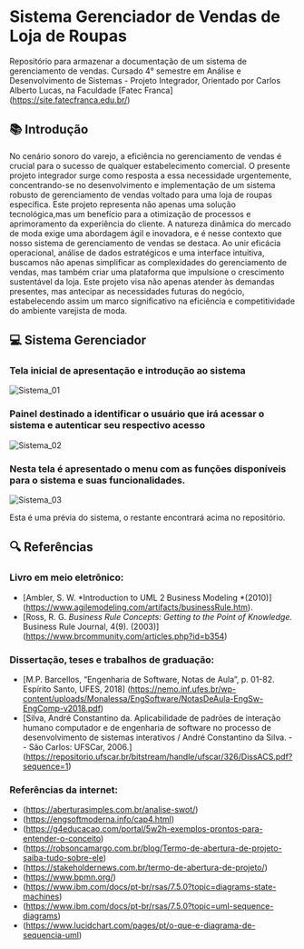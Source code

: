 # Sistema Gerenciador de Vendas de Loja de Roupas

Repositório para armazenar a documentação de um sistema de gerenciamento de vendas. Cursado 4° semestre em Análise e Desenvolvimento de Sistemas - Projeto Integrador, Orientado por Carlos Alberto Lucas, na Faculdade [Fatec Franca] (https://site.fatecfranca.edu.br/) 

## 📚 Introdução
No cenário sonoro do varejo, a eficiência no gerenciamento de vendas é crucial para o sucesso de qualquer estabelecimento comercial. O presente projeto integrador surge como resposta a essa necessidade urgentemente, concentrando-se no desenvolvimento e implementação de um sistema robusto de gerenciamento de vendas voltado para uma loja de roupas específica. Este projeto representa não apenas uma solução tecnológica,mas um benefício para a otimização de processos e aprimoramento da experiência do cliente. A natureza dinâmica do mercado de moda exige uma abordagem ágil e inovadora, e é nesse contexto que nosso sistema de gerenciamento de vendas se destaca. Ao unir eficácia operacional, análise de dados estratégicos e uma interface intuitiva, buscamos não apenas simplificar as complexidades do gerenciamento de vendas, mas também criar uma plataforma que impulsione o crescimento sustentável da loja. Este projeto visa não apenas atender às demandas presentes, mas antecipar as necessidades futuras do negócio, estabelecendo assim um marco significativo na eficiência e competitividade do ambiente varejista de moda.

## 💻 Sistema Gerenciador
### Tela inicial de apresentação e introdução ao sistema
![Sistema_01](https://github.com/DalilaBueno/Sistema_Gerenciamento/assets/111694209/0e52b05d-d3a5-44fd-98fa-ee022f0aa9f9)

### Painel destinado a identificar o usuário que irá acessar o sistema e autenticar seu respectivo acesso

![Sistema_02](https://github.com/DalilaBueno/Sistema_Gerenciamento/assets/111694209/9a30e83b-009d-4da1-b46b-64604613fadb)

### Nesta tela é apresentado o menu com as funções disponíveis para o sistema e suas funcionalidades.  
![Sistema_03](https://github.com/DalilaBueno/Sistema_Gerenciamento/assets/111694209/6481ce80-0e31-4e4b-834a-9be83d1b1e6e)

Esta é uma prévia do sistema, o restante encontrará acima no repositório.

## 🔍 Referências
### Livro em meio eletrônico:
- [Ambler, S. W. *Introduction to UML 2 Business Modeling *(2010)] (https://www.agilemodeling.com/artifacts/businessRule.htm).
- [Ross, R. G. *Business Rule Concepts: Getting to the Point of Knowledge.* Business Rule Journal, 4(9). (2003)] (https://www.brcommunity.com/articles.php?id=b354)

### Dissertação, teses e trabalhos de graduação:
- [M.P. Barcellos, “Engenharia de Software, Notas de Aula”, p. 01-82. Espírito Santo, UFES, 2018] (https://nemo.inf.ufes.br/wp-content/uploads/Monalessa/EngSoftware/NotasDeAula-EngSw-EngComp-v2018.pdf)
- [Silva, André Constantino da. Aplicabilidade de padrões de interação humano computador e de engenharia de software no processo de desenvolvimento de sistemas interativos / André Constantino da Silva. -- São Carlos: UFSCar, 2006.] (https://repositorio.ufscar.br/bitstream/handle/ufscar/326/DissACS.pdf?sequence=1)
  
### Referências da internet: 
- (https://aberturasimples.com.br/analise-swot/)
- (https://engsoftmoderna.info/cap4.html)
- (https://g4educacao.com/portal/5w2h-exemplos-prontos-para-entender-o-conceito)
- (https://robsoncamargo.com.br/blog/Termo-de-abertura-de-projeto-saiba-tudo-sobre-ele)
- (https://stakeholdernews.com.br/termo-de-abertura-de-projeto/)
- (https://www.bpmn.org/)
- (https://www.ibm.com/docs/pt-br/rsas/7.5.0?topic=diagrams-state-machines)
- (https://www.ibm.com/docs/pt-br/rsas/7.5.0?topic=uml-sequence-diagrams)
- (https://www.lucidchart.com/pages/pt/o-que-e-diagrama-de-sequencia-uml)





